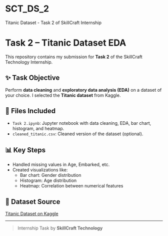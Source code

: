 # SCT_DS_2
Titanic Dataset - Task 2 of SkillCraft Internship
# Task 2 – Titanic Dataset EDA

This repository contains my submission for **Task 2** of the SkillCraft Technology Internship.

## ✨ Task Objective
Perform **data cleaning** and **exploratory data analysis (EDA)** on a dataset of your choice. I selected the **Titanic dataset** from Kaggle.

## 📁 Files Included
- `Task 2.ipynb`: Jupyter notebook with data cleaning, EDA, bar chart, histogram, and heatmap.
- `cleaned_titanic.csv`: Cleaned version of the dataset (optional).

## 📊 Key Steps
- Handled missing values in Age, Embarked, etc.
- Created visualizations like:
  - Bar chart: Gender distribution
  - Histogram: Age distribution
  - Heatmap: Correlation between numerical features

## 🔗 Dataset Source
[Titanic Dataset on Kaggle](https://www.kaggle.com/c/titanic/data)

---

> Internship Task by **SkillCraft Technology**

